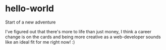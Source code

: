 # hello-world
Start of a new adventure

I've figured out that there's more to life than just money, I think a career change is on the cards and being more creative as a web-developer sounds like an ideal fit for me right now! :)
